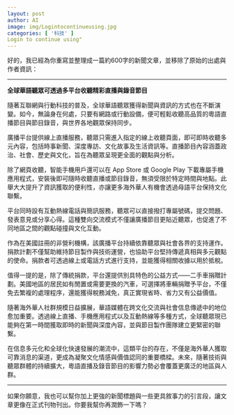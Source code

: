 ```yaml
---
layout: post
author: AI
image: img/Logintocontinueusing.jpg
categories: [ '科技' ]
Login to continue using"
---
```

好的，我已經為你重寫並整理成一篇約600字的新聞文章，並移除了原始的出處與作者資訊：  

---

**全球華語聽眾可透過多平台收聽精彩直播與錄音節目**  

隨著互聯網與行動科技的普及，全球華語聽眾獲得新聞與資訊的方式也在不斷演變。如今，無論身在何處，只要有網路或行動設備，便可輕鬆收聽高品質的粵語直播節目與節目錄音，與世界各地觀眾保持同步。  

廣播平台提供線上直播服務，聽眾只需進入指定的線上收聽頁面，即可即時收聽多元內容，包括時事新聞、深度專訪、文化故事及生活資訊等。直播節目內容涵蓋政治、社會、歷史與文化，旨在為聽眾呈現更全面的觀點與分析。  

除了網頁收聽，智能手機用戶還可以在 App Store 或 Google Play 下載專屬手機應用程式，安裝後即可隨時收聽直播或節目錄音，無須受限於特定時間與地點。此舉大大提升了資訊獲取的便利性，亦讓更多海外華人有機會透過母語平台保持文化聯繫。  

平台同時設有互動熱線電話與簡訊服務，聽眾可以直接撥打專屬號碼，提交問題、發表意見或分享心得。這種雙向交流模式不僅讓廣播節目更貼近聽眾，也促進了不同地區之間的觀點碰撞與文化互動。  

作為在美國註冊的非營利機構，該廣播平台持續依靠聽眾與社會各界的支持運作。捐款計劃不僅幫助維持節目製作與技術運營，也協助平台堅持傳遞真相與多元觀點的使命。捐款者可透過線上或電話方式進行支持，並能獲得相關收據以用於抵稅。  

值得一提的是，除了傳統捐款，平台還提供別具特色的公益方式——二手車捐贈計劃。美國地區的居民如有閒置或需要更換的汽車，可選擇將車輛捐贈予平台，不僅免去繁複的處理程序，還能獲得稅務減免，真正實現省時、省力又有公益價值。  

隨著海外華人社群規模日益擴展，華語媒體在跨文化交流與社會信息傳遞中的地位愈加重要。透過線上直播、手機應用程式以及互動熱線等多種方式，全球聽眾現已能夠在第一時間獲取即時的新聞與深度內容，並與節目製作團隊建立更緊密的聯繫。  

在信息多元化和全球化快速發展的潮流中，這類平台的存在，不僅是海外華人獲取可靠消息的渠道，更成為凝聚文化情感與價值認同的重要橋樑。未來，隨著技術與聽眾群體的持續擴大，粵語直播及錄音節目的影響力勢必會覆蓋更廣泛的地區與人群。  

---  

如果你願意，我也可以幫你加上更強的新聞標題與一些更具敘事力的引言段，讓文章更像在正式刊物刊出。你要我幫你再潤飾一下嗎？